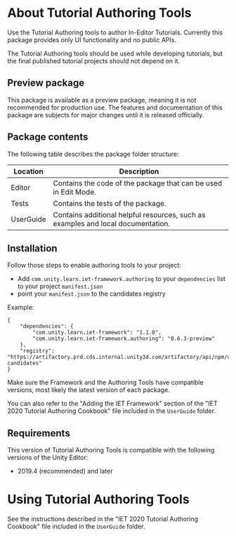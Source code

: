 # About Tutorial Authoring Tools

Use the Tutorial Authoring tools to author In-Editor Tutorials. Currently this package provides only UI functionality and no public APIs.

The Tutorial Authoring tools should be used while developing tutorials, but the final published tutorial projects should not depend on it.

## Preview package
This package is available as a preview package, meaning it is not recommended for production use. The features and documentation of this package are subjects for major changes until it is released officially.

## Package contents

The following table describes the package folder structure:

|**Location**|**Description**|
|---|---|
|Editor|Contains the code of the package that can be used in Edit Mode.|
|Tests|Contains the tests of the package.|
|UserGuide|Contains additional helpful resources, such as examples and local documentation.|

## Installation

Follow those steps to enable authoring tools to your project:

- Add `com.unity.learn.iet-framework.authoring` to your `dependencies` list to your project `manifest.json`
- point your `manifest.json` to the candidates registry

Example:

    {
        "dependencies": {
            "com.unity.learn.iet-framework": "1.1.0",
            "com.unity.learn.iet-framework.authoring": "0.6.3-preview"
        },
        "registry": "https://artifactory.prd.cds.internal.unity3d.com/artifactory/api/npm/upm-candidates"
    }
Make sure the Framework and the Authoring Tools have compatible versions, most likely the latest version of each package.

You can also refer to the "Adding the IET Framework" section of the "IET 2020 Tutorial Authoring Cookbook" file included in the `UserGuide` folder.

## Requirements

This version of Tutorial Authoring Tools is compatible with the following versions of the Unity Editor:

* 2019.4 (recommended) and later

# Using Tutorial Authoring Tools

See the instructions described in the "IET 2020 Tutorial Authoring Cookbook" file included in the `UserGuide` folder.
